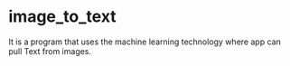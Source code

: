 # image_to_text
It is a program that uses the machine learning technology where app can pull Text from images.
